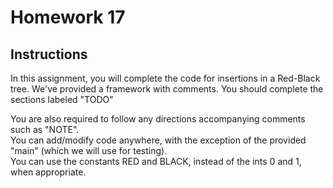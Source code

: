 # Homework 17

## Instructions

In this assignment, you will complete the code for insertions in a Red-Black tree. We've provided a framework with comments. You should complete the sections labeled "TODO"

You are also required to follow any directions accompanying comments such as "NOTE".  
You can add/modify code anywhere, with the exception of the provided "main" (which we will use for testing).  
You can use the constants RED and BLACK, instead of the ints 0 and 1, when appropriate.
